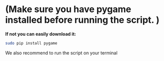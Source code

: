 # (__Make sure you have pygame installed before running the script.__ )


__If not you can easily download it:__

```bash
sudo pip install pygame
```

We also recommend to run the script on your terminal
